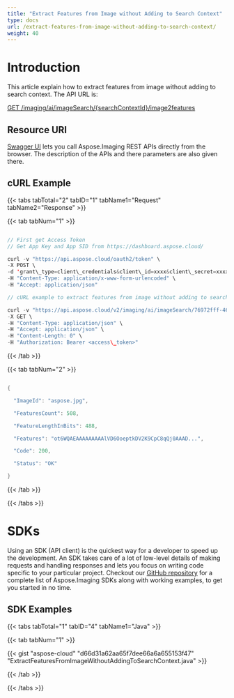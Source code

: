 ```yaml
---
title: "Extract Features from Image without Adding to Search Context"
type: docs
url: /extract-features-from-image-without-adding-to-search-context/
weight: 40
---
```


# **Introduction**
This article explain how to extract features from image without adding to search context. The API URL is:

[GET /imaging/ai/imageSearch/{searchContextId}/image2features](https://apireference.aspose.cloud/imaging/#/SearchContext/ExtractImageFeatures)
## **Resource URI**
[Swagger UI](https://apireference.aspose.cloud/imaging/#/SearchContext/ExtractImageFeatures) lets you call Aspose.Imaging REST APIs directly from the browser. The description of the APIs and there parameters are also given there.
## **cURL Example**
{{< tabs tabTotal="2" tabID="1" tabName1="Request" tabName2="Response" >}}

{{< tab tabNum="1" >}}

```java

// First get Access Token
// Get App Key and App SID from https://dashboard.aspose.cloud/

curl -v "https://api.aspose.cloud/oauth2/token" \
-X POST \
-d 'grant\_type=client\_credentials&client\_id=xxxx&client\_secret=xxxx' \
-H "Content-Type: application/x-www-form-urlencoded" \
-H "Accept: application/json"

// cURL example to extract features from image without adding to search context

curl -v "https://api.aspose.cloud/v2/imaging/ai/imageSearch/76972fff-461b-42d2-8bf4-814a729943bf/image2features?imageId=aspose.jpg" \
-X GET \
-H "Content-Type: application/json" \
-H "Accept: application/json" \
-H "Content-Length: 0" \
-H "Authorization: Bearer <access\_token>" 

```

{{< /tab >}}

{{< tab tabNum="2" >}}

```java

{

  "ImageId": "aspose.jpg",

  "FeaturesCount": 508,

  "FeatureLengthInBits": 488,

  "Features": "ot6WQAEAAAAAAAAAlVD6OoeptkDV2K9CpC8qQj0AAAD...",

  "Code": 200,

  "Status": "OK"

}

```

{{< /tab >}}

{{< /tabs >}}
# **SDKs**
Using an SDK (API client) is the quickest way for a developer to speed up the development. An SDK takes care of a lot of low-level details of making requests and handling responses and lets you focus on writing code specific to your particular project. Checkout our [GitHub repository](https://github.com/aspose-imaging-cloud) for a complete list of Aspose.Imaging SDKs along with working examples, to get you started in no time.
## **SDK Examples**
{{< tabs tabTotal="1" tabID="4" tabName1="Java" >}}

{{< tab tabNum="1" >}}

{{< gist "aspose-cloud" "d66d31a62aa65f7dee66a6a655153f47" "ExtractFeaturesFromImageWithoutAddingToSearchContext.java" >}}

{{< /tab >}}

{{< /tabs >}}
